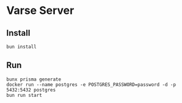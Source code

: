 # Varse Server

## Install

```
bun install
```

## Run

```
bunx prisma generate
docker run --name postgres -e POSTGRES_PASSWORD=password -d -p 5432:5432 postgres
bun run start
```
